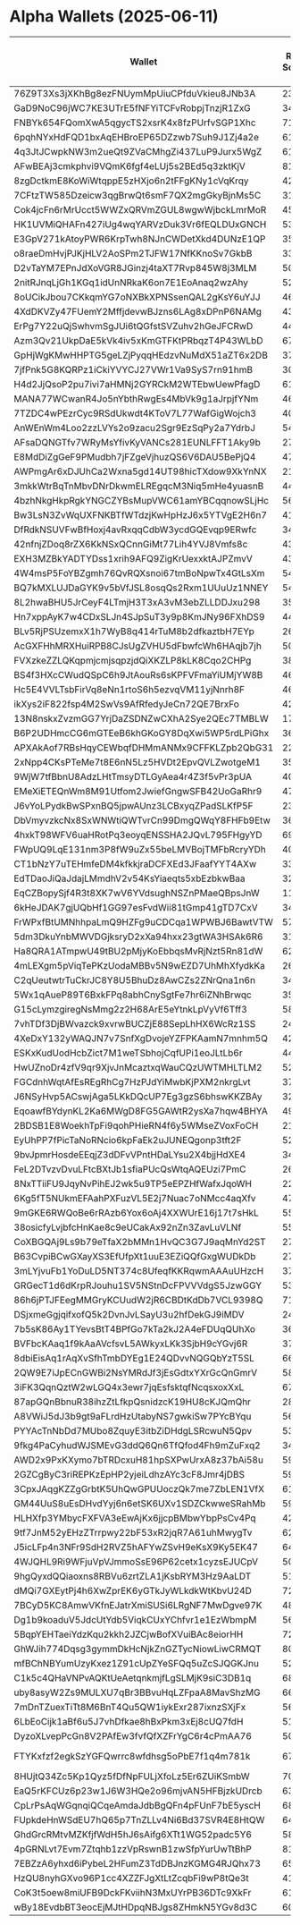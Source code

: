 # Alpha Wallets (2025-06-11)

| Wallet | Risk Score | Backtesting ROI (SOL) | Portfolio Value (USD) | SOL Balance | Farming Attempts / Total Tokens | Farming Ratio (%) | Median/Avg Risk of Last 10 Tokens | Median/Avg MC of Last 10 Tokens | Winrate (%) | ROI (%) | ROI (1D) (%) | Win Rate 1D (%) | Tokens (1D) | ROI (7D) (%) | Win Rate 7D (%) | Tokens (7D) | ROI (30D) (%) | Win Rate 30D (%) | Tokens (30D) | Realized Gains (USD) | Unrealized Gains (USD) | Median/Avg Holding Time (min) | Buy Size | Median/Avg Profit % Per Trade | Median/Avg Loss % Per Trade |
|----------|----------|----------|----------|----------|----------|----------|----------|----------|----------|----------|----------|----------|----------|----------|----------|----------|----------|----------|----------|----------|----------|----------|----------|----------|----------|
| 76Z9T3Xs3jXKhBg8ezFNUymMpUiuCPfduVkieu8JNb3A | 23.25 | 884373.80% | $230892.82 | 97.9350 | 0 / 21 | 0.00% | 2.50/4.00 | $2.36M/$14.46M | 71.43% | 62.29% | 2.99% | 66.67% | 1 | 475.83% | 75.00% | 2 | 26382.99% | 73.68% | 19 | $40078.50 | $15149.91 | 108.68/848.12 | $1893.47 | 0.87%/0.87% | -4.58%/-4.58% |
| GaD9NoC96jWC7KE3UTrE5fNFYiTCFvRobpjTnzjR1ZxG | 34.06 | 7677.17% | $12322.33 | 38.4678 | 1 / 39 | 2.56% | 5.00/3.80 | $1.72M/$3.27M | 46.15% | 27.83% | 347.46% | 62.50% | 6 | 329.02% | 50.00% | 8 | 1216.22% | 61.11% | 16 | $12960.25 | $646.12 | 158.89/8747.90 | $428.79 | 17.09%/91.95% | -55.26%/-55.60% |
| FNBYk654FQomXwA5qgycTS2xsrK4x8fzPUrfvSGP1Xhc | 71.15 | 56.09% | $4275.44 | 13.6363 | 0 / 12 | 0.00% | 5.00/5.30 | $52.66K/$286.21K | 66.67% | 63.34% | 3.33% | 100.00% | 0 | 1.21% | 42.86% | 6 | 100.00% | 66.67% | 12 | $8762.04 | $-0.00 | 80.27/1644.27 | $245.40 | -/- | -/- |
| 6pqhNYxHdFQD1bxAqEHBroEP65DZzwb7Suh9J1Zj4a2e | 61.41 | 34.64% | $92536.81 | 527.4286 | 0 / 12 | 0.00% | 5.00/5.50 | $5.96K/$82.45K | 50.00% | 12.70% | 18.21% | 40.00% | 9 | 28.49% | 45.45% | 11 | 100.00% | 50.00% | 12 | $1971.74 | $-358.46 | 10.58/37.39 | $550.99 | -/- | -/- |
| 4q3JtJCwpkNW3m2ueQt9ZVaCMhgZi437LuP9Jurx5WgZ | 61.50 | 18.92% | $25415.04 | 9.8428 | 0 / 14 | 0.00% | 4.00/2.80 | $189.60K/$2.23M | 50.00% | 59.05% | 2.67% | 100.00% | 0 | 5.32% | 62.50% | 3 | 95.74% | 60.00% | 7 | $14109.81 | $3886.08 | 10391.58/49266.01 | $316.28 | 96.75%/124.88% | -75.77%/-73.59% |
| AFwBEAj3cmkphvi9VQmK6fgf4eLUj5s2BEd5q3zktKjV | 81.83 | 17.64% | $5340.72 | 15.4817 | 1 / 15 | 6.67% | 9.00/7.29 | $5.62K/$7.55K | 80.00% | 86.57% | 0.40% | 100.00% | 2 | 1.89% | 100.00% | 4 | 100.00% | 80.00% | 15 | $1679.46 | $179.18 | 239.70/2508.86 | $115.20 | -/- | -/- |
| 8zgDctkmE8KoWiWtqppE5zHXjo6n2tFFgKNy1cVqKrqy | 42.00 | 14.78% | $42141.67 | 10.1420 | 0 / 45 | 0.00% | 0.00/1.80 | $1.10M/$6.58M | 57.78% | 55.48% | 8.28% | 85.71% | 6 | 13.61% | 88.89% | 7 | 30.18% | 76.92% | 10 | $21739.89 | $1890.17 | 6946.85/39289.70 | $402.72 | 90.35%/181.28% | -48.30%/-48.07% |
| 7CFtzTW585Dzeicw3qgBrwQt6smF7QX2mgGkyBjnMs5C | 31.47 | 13.07% | $12341.63 | 20.2145 | 1 / 33 | 3.03% | 0.00/2.40 | $6.10M/$32.73M | 57.58% | 21.44% | 0.31% | 83.33% | 2 | 10.83% | 77.78% | 2 | 44024.16% | 56.25% | 30 | $8363.49 | $434.68 | 2187.16/11270.76 | $645.06 | 127.88%/127.88% | -83.06%/-83.06% |
| Cok4jcFn6rMrUcct5WWZxQRVmZGUL8wgwWjbckLmrMoR | 45.27 | 9.77% | $37054.86 | 52.3371 | 0 / 39 | 0.00% | 4.50/4.60 | $229.57K/$730.12K | 51.28% | 26.16% | 15.65% | 40.00% | 4 | 157.79% | 52.38% | 16 | 13466.98% | 52.63% | 37 | $17890.09 | $3161.64 | 197.16/8336.00 | $666.69 | 100.31%/100.31% | -64.25%/-64.25% |
| HK1UVMiQHAFn427iUg4wqYARVzDuk3Vr6fEQLDUxGNCH | 53.45 | 9.22% | $69566.16 | 52.5360 | 1 / 62 | 1.61% | 4.00/5.00 | $171.20K/$823.77K | 54.84% | 23.71% | 3.08% | 33.33% | 6 | 13.56% | 58.33% | 13 | 378.53% | 57.14% | 49 | $24504.04 | $8107.00 | 108.00/2636.85 | $1597.93 | 57.69%/84.34% | -58.60%/-61.52% |
| E3GpV271kAtoyPWR6KrpTwh8NJnCWDetXkd4DUNzE1QP | 35.00 | 8.95% | $15615.35 | 28.2027 | 0 / 24 | 0.00% | 0.00/0.00 | $44.77M/$265.70M | 79.17% | 14.71% | 2.79% | 71.43% | 0 | 10.27% | 50.00% | 0 | 10.57% | 37.50% | 1 | $23403.57 | $7896.35 | 5731.00/41114.70 | $880.63 | 99.50%/813.47% | -8.77%/-20.79% |
| o8raeDmHvjPJKjHLV2AoSPm2TJFW17NfKKnoSv7GkbB | 33.90 | 6.79% | $32550.75 | 37.8848 | 1 / 39 | 2.56% | 0.00/1.30 | $1.05M/$1.86M | 58.97% | 52.53% | 7.25% | 41.67% | 4 | 91.21% | 73.33% | 25 | 844.96% | 60.53% | 35 | $21804.51 | $1411.45 | 2755.53/10387.34 | $216.60 | 131.49%/131.49% | -42.12%/-40.60% |
| D2vTaYM7EPnJdXoVGR8JGinzj4taXT7Rvp845W8j3MLM | 50.17 | 4.43% | $14169.87 | 41.8174 | 2 / 36 | 5.56% | 4.00/3.90 | $8.34K/$15.33K | 69.44% | 48.23% | 3.45% | 60.87% | 18 | 100.00% | 69.44% | 36 | 100.00% | 69.44% | 36 | $12537.08 | $456.98 | 74.97/980.25 | $459.29 | -/- | -/- |
| 2nitRJnqLjGh1KGq1idUnNRkaK6on7E1EoAnaq2wzAhy | 52.76 | 3.18% | $20997.82 | 74.3859 | 1 / 49 | 2.04% | 3.00/3.20 | $352.68K/$42.80M | 55.10% | 11.54% | 5.39% | 71.43% | 6 | 5.39% | 71.43% | 6 | 80128.15% | 64.29% | 9 | $3268.77 | $1604.12 | 96.04/7131.95 | $469.99 | 34.68%/48.45% | -48.77%/-43.84% |
| 8oUCikJbou7CKkqmYG7oNXBkXPNSsenQAL2gKsY6uYJJ | 46.55 | 3.07% | $9961.46 | 40.7232 | 4 / 47 | 8.51% | 4.00/4.40 | $335.68K/$454.30K | 65.96% | 5.28% | 33.64% | 66.67% | 1 | 600.56% | 75.00% | 3 | 803.50% | 57.89% | 18 | $1778.21 | $847.78 | 262.98/2270.30 | $454.38 | 24.18%/37.04% | -60.88%/-57.01% |
| 4XdDKVZy47FUemY2MffjdevwBJzns6LAg8xDPnP6NAMg | 43.61 | 2.65% | $8172.83 | 20.9636 | 1 / 33 | 3.03% | 2.50/3.50 | $876.32K/$24.52M | 45.45% | 19.31% | 15.51% | 66.67% | 3 | 130.34% | 60.00% | 4 | 6315.99% | 78.57% | 9 | $5847.91 | $1124.02 | 1726.35/25412.11 | $272.09 | 31.30%/125.92% | -49.08%/-56.66% |
| ErPg7Y22uQjSwhvmSgJUi6tQGfstSVZuhv2hGeJFCRwD | 44.00 | 1.79% | $18008.35 | 41.7499 | 0 / 15 | 0.00% | 4.00/4.10 | $1.26M/$13.70M | 80.00% | 22.24% | 30.87% | 71.43% | 4 | 222.56% | 100.00% | 7 | 3119.42% | 92.31% | 10 | $2963.55 | $1969.46 | 3269.83/41968.95 | $488.20 | 36.34%/52.42% | -92.52%/-92.52% |
| Azm3Qv21UkpDaE5kVk4iv5xKmGTFKtPRbqzT4P43WLbD | 67.50 | 1.75% | $5503.40 | 28.4319 | 0 / 14 | 0.00% | 4.00/4.50 | $4.23K/$156.90K | 64.29% | 265.23% | 4.26% | 100.00% | 1 | 4.26% | 100.00% | 1 | 13.17% | 75.00% | 3 | $4421.55 | $734.39 | 159.51/6252.83 | $131.66 | 146.70%/320.31% | -68.08%/-70.38% |
| GpHjWgKMwHHPTG5geLZjPyqqHEdzvNuMdX51aZT6x2DB | 37.14 | 1.71% | $5605.56 | 33.3041 | 0 / 35 | 0.00% | 3.50/3.70 | $2.31M/$55.07M | 74.29% | 30.89% | 3.86% | 66.67% | 1 | 22.44% | 70.00% | 7 | 100.00% | 74.29% | 35 | $4132.33 | $915.29 | 68.91/588.69 | $125.92 | -/- | -/- |
| 7jfPnk5G8KQRPz1iCkiYVYCJ27VWr1Va9SyS7rn91hmB | 30.24 | 1.41% | $21332.60 | 102.3488 | 2 / 56 | 3.57% | 0.00/0.30 | $4.61M/$69.47M | 46.43% | 12.40% | 3.75% | 66.67% | 1 | 5.41% | 66.67% | 1 | 9.53% | 70.00% | 4 | $33190.09 | $3707.16 | 183.79/44045.18 | $442.23 | 32.15%/104.36% | -24.06%/-28.93% |
| H4d2JjQsoP2pu7ivi7aHMNj2GYRCkM2WTEbwUewPfagD | 61.97 | 1.13% | $2684.39 | 10.7421 | 8 / 172 | 4.65% | 4.00/3.40 | $4.68K/$4.68K | 48.84% | 49.96% | 0.55% | 66.67% | 1 | 2.41% | 50.00% | 6 | 303.50% | 61.90% | 36 | $8708.80 | $-31.33 | 11.57/2134.81 | $77.48 | 12.84%/45.12% | -12.09%/-16.05% |
| MANA77WCwanR4Jo5nYbthRwgEs4MbVk9g1aJrpjfYNm | 46.03 | 0.96% | $4165.72 | 10.4795 | 0 / 69 | 0.00% | 4.00/3.20 | $23.66K/$430.27K | 52.17% | 18.77% | 82.00% | 71.43% | 12 | 135.78% | 64.00% | 17 | 476.67% | 52.17% | 65 | $2216.31 | $627.81 | 334.25/4704.06 | $53.21 | 68.13%/58.30% | -47.88%/-47.88% |
| 7TZDC4wPEzrCyc9RSdUkwdt4KToV7L77WafGigWojch3 | 40.67 | 0.87% | $10494.74 | 42.5708 | 0 / 20 | 0.00% | 4.00/3.60 | $454.95K/$55.13M | 45.00% | 121.48% | 1107.08% | 100.00% | 1 | 1106.60% | 66.67% | 3 | 1104.75% | 42.86% | 7 | $4877.13 | $-21.41 | 313.84/1252.16 | $116.16 | 27.53%/31.54% | -82.89%/-74.79% |
| AnWEnWm4Loo2zzLVYs2o9zacu2Sgr9EzSqPy2a7YdrbJ | 54.16 | 0.56% | $1503.86 | 6.7978 | 0 / 26 | 0.00% | 2.00/3.00 | $806.98K/$2.16M | 73.08% | 35.03% | 0.76% | 80.00% | 4 | 4.21% | 66.67% | 6 | 6.56% | 71.43% | 14 | $7466.38 | $-5.11 | 136.24/1194.54 | $608.98 | 18.08%/27.37% | -41.55%/-37.13% |
| AFsaDQNGTfv7WRyMsYfivKyVANCs281EUNLFFT1Aky9b | 27.15 | 0.04% | $4921.12 | 23.6385 | 0 / 25 | 0.00% | 0.00/1.00 | $19.43M/$838.81M | 56.00% | 23.26% | 42.85% | 75.00% | 0 | 133.57% | 57.14% | 4 | 491.03% | 75.00% | 10 | $2479.39 | $574.57 | 1214.26/24384.69 | $222.58 | 160.06%/25516.94% | -45.65%/-56.56% |
| E8MdDiZgGeF9PMudbh7jFZgeVjhuzQS6V6DAU5BePjQ4 | 47.67 | 0.01% | $23526.83 | 41.2874 | 0 / 48 | 0.00% | 4.00/3.10 | $300.75K/$1.09M | 56.25% | 12.40% | 0.60% | 50.00% | 0 | 56.65% | 66.67% | 3 | 230.05% | 68.42% | 17 | $13378.40 | $1020.18 | 2913.68/17306.34 | $689.25 | 82.01%/72.28% | -31.89%/-36.40% |
| AWPmgAr6xDJUhCa2Wxna5gd14UT98hicTXdow9XkYnNX | 21.08 | 0.00% | $746745.53 | 200.0000 | 3 / 162 | 1.85% | 0.00/1.80 | $4.81M/$196.16M | 59.26% | 29.66% | 0.24% | 65.62% | 7 | 3.20% | 73.85% | 14 | 174.45% | 58.20% | 94 | $654670.78 | $165535.73 | 7365.67/21622.68 | $2220.61 | 87.36%/498.31% | -30.20%/-36.11% |
| 3mkkWtrBqTnMbvDNrDkwmELREgqcM3Niq5mHe4yuasnB | 44.94 | 0.00% | $14680.51 | 87.7890 | 5 / 63 | 7.94% | 0.00/1.40 | $3.72M/$14.88M | 71.43% | 2371.98% | 3.23% | 100.00% | 1 | 4.89% | 100.00% | 1 | 65.66% | 62.50% | 30 | $131894.77 | $-3.76 | 13.97/1436.43 | $52.55 | 99179.35%/1022125.50% | -75.34%/-60.05% |
| 4bzhNkgHkpRgkYNGCZYBsMupVWC61amYBCqqnowSLjHc | 56.50 | 0.00% | $36475.09 | 127.4463 | 0 / 13 | 0.00% | 0.00/1.40 | $26.51K/$323.25M | 53.85% | 62.25% | 0.19% | 50.00% | 0 | 0.19% | 50.00% | 0 | 0.19% | 50.00% | 0 | $53903.94 | $9280.84 | 1266.87/27851.64 | $1577.09 | 51.14%/66.38% | -46.15%/-48.70% |
| Bw3LsN3ZvWqUXFNKBTfWTdzjKwHpHzJ6x5YTVgE2H6n7 | 41.00 | -0.07% | $73011.50 | 26.8790 | 0 / 25 | 0.00% | 0.00/2.60 | $16.43M/$644.37M | 48.00% | 34.50% | 1.40% | 100.00% | 0 | 1.43% | 100.00% | 0 | 0.74% | 46.67% | 10 | $71106.36 | $14151.56 | 13307.37/58563.19 | $2442.46 | 72.63%/130.98% | -34.24%/-37.02% |
| DfRdkNSUVFwBfHoxj4avRxqqCdbW3ycdGQEvqp9ERwfc | 34.69 | -0.15% | $5022.55 | 25.8388 | 0 / 33 | 0.00% | 0.00/1.80 | $4.64M/$19.30M | 57.58% | 20.93% | 10.80% | 71.43% | 0 | 10.80% | 71.43% | 0 | 56.11% | 50.00% | 8 | $9257.88 | $1264.00 | 15742.20/18560.49 | $281.92 | 26.59%/707.05% | -39.00%/-34.65% |
| 42nfnjZDoq8rZX6KkNSxQCnnGiMt77Lih4YVJ8Vmfs8c | 43.94 | -0.19% | $10342.58 | 20.6187 | 3 / 52 | 5.77% | 5.00/4.00 | $1.60M/$4.36M | 61.54% | 5.71% | 0.61% | 53.33% | 2 | 29.96% | 66.67% | 4 | 518.43% | 63.46% | 48 | $10168.66 | $4533.22 | 4756.47/10474.27 | $303.78 | 12.88%/12.88% | -51.09%/-63.79% |
| EXH3MZBkYADTYDss1xrih9AFQ9ZigKrUexxktAJPZmvV | 43.03 | -0.24% | $19606.14 | 69.4575 | 1 / 33 | 3.03% | 0.00/0.00 | $159.49M/$322.51M | 48.48% | 29.30% | 4.32% | 100.00% | 0 | 4.32% | 100.00% | 0 | 162.61% | 60.00% | 2 | $18087.54 | $-171.07 | 82364.21/83867.03 | $431.55 | 41.30%/290.24% | -21.11%/-38.00% |
| 4W4msP5FoYBZgmh76QvRQXsnoi67tmBoNpwTx4GtLsXm | 54.42 | -0.26% | $3582.74 | 13.1702 | 0 / 17 | 0.00% | 2.00/3.70 | $6.35K/$144.30K | 52.94% | 35.64% | 10.98% | 100.00% | 1 | 963.28% | 100.00% | 2 | 485.61% | 50.00% | 8 | $2111.13 | $-36.23 | 193.68/679.62 | $223.61 | 69.07%/77.19% | -91.79%/-76.00% |
| BQ7kMXLUJDaGYK9v5bVfJSL8osqQs2Rxm1UUuUz1NNEY | 54.75 | -0.28% | $9420.51 | 29.8876 | 0 / 15 | 0.00% | 5.00/6.10 | $407.78K/$1.26M | 53.33% | 38.71% | 2.73% | 100.00% | 0 | 30.44% | 66.67% | 2 | 341.25% | 40.00% | 10 | $2466.08 | $-21.18 | 2774.49/5328.83 | $314.16 | 37.61%/33.61% | -14.70%/-14.70% |
| 8L2hwaBHU5JrCeyF4LTmjH3T3xA3vM3ebZLLDDJxu298 | 35.00 | -0.31% | $106878.99 | 31.3129 | 0 / 14 | 0.00% | 0.00/1.00 | $1.29M/$12.21M | 50.00% | 4.34% | 100.00% | 50.00% | 14 | 100.00% | 50.00% | 14 | 100.00% | 50.00% | 14 | $1994.59 | $-107.62 | 40.61/85.28 | $963.30 | -/- | -/- |
| Hn7xppAyK7w4CDxSLJn4SJpSuT3y9p8KmJNy96FXhDS9 | 44.34 | -0.33% | $4656.15 | 27.8572 | 0 / 14 | 0.00% | 0.00/0.00 | $135.51M/$597.56M | 71.43% | 9.39% | 15.47% | 33.33% | 1 | 16.72% | 33.33% | 1 | 2896.74% | 76.92% | 11 | $6855.48 | $1346.25 | 7861.34/12697.52 | $2429.82 | 0.91%/0.91% | -6.05%/-6.05% |
| BLv5RjPSUzemxX1h7WyB8q414rTuM8b2dfkaztbH7EYp | 26.38 | -0.38% | $34633.33 | 51.8550 | 0 / 83 | 0.00% | 0.00/1.60 | $3.66M/$7.96M | 73.49% | 32.60% | 0.18% | 80.00% | 2 | 3.54% | 78.12% | 5 | 13.84% | 67.24% | 32 | $29788.58 | $8091.36 | 10916.44/26648.92 | $550.33 | 32.31%/1496.76% | -31.46%/-31.48% |
| AcGXFHhMRXHuiRPB8CJsUgZVHU5dFbwfcWh6HAqjb7jh | 50.70 | -0.42% | $7317.10 | 33.0422 | 7 / 94 | 7.45% | 2.00/2.20 | $508.56K/$7.84M | 55.32% | 11.17% | 26.36% | 71.43% | 6 | 13.60% | 57.14% | 10 | 70.59% | 57.38% | 57 | $7680.02 | $4389.30 | 173.13/2840.76 | $645.52 | 30.37%/957.29% | -12.68%/-23.16% |
| FVXzkeZZLQKqpmjcmjsqpzjdQiXKZLP8kLK8Cqo2CHPg | 38.09 | -0.42% | $5912.75 | 7.0894 | 0 / 13 | 0.00% | 0.00/1.25 | $2.58M/$87.08M | 53.85% | 42.87% | 3.80% | 85.71% | 4 | 3.55% | 75.00% | 4 | 88.52% | 88.89% | 6 | $20554.18 | $3829.49 | 8058.52/43211.89 | $480.06 | 63.01%/63.01% | -40.16%/-32.68% |
| BS4f3HXcCWudQSpC6h9JtAouRs6sKPFVFmaYiUMjYW8B | 46.01 | -0.47% | $989.13 | 5.9174 | 0 / 36 | 0.00% | 0.00/0.90 | $26.89M/$52.88M | 77.78% | 9.31% | 1.08% | 66.67% | 0 | 10.49% | 100.00% | 1 | 59.57% | 92.31% | 7 | $1470.75 | $243.93 | 11028.37/19838.51 | $61.63 | 6.99%/53.62% | -15.51%/-15.52% |
| Hc5E4VVLTsbFirVq8eNn1rtoS6h5ezvqVM11yjNnrh8F | 46.04 | -0.48% | $1571.34 | 8.4010 | 5 / 52 | 9.62% | 2.00/2.70 | $2.37M/$5.53M | 69.23% | 3.22% | 3.30% | 80.00% | 2 | 52.24% | 88.57% | 6 | 97505.17% | 69.23% | 45 | $1283.26 | $143.43 | 17369.60/19354.91 | $32.11 | 4.13%/4.49% | -14.88%/-14.88% |
| ikXys2iF822fsp4M2SwVs9AfRfedyJeCn72QE7BrxFo | 42.00 | -0.51% | $34850.75 | 73.2084 | 0 / 20 | 0.00% | 2.00/2.90 | $9.55M/$156.51M | 45.00% | 434.90% | 2.95% | 33.33% | 1 | 2.55% | 50.00% | 3 | 132.54% | 46.15% | 11 | $334461.35 | $13059.68 | 13481.48/35707.02 | $1242.13 | 31.68%/670.23% | -30.63%/-38.51% |
| 13N8nskxZvzmGG7YrjDaZSDNZwCXhA2Sye2QEc7TMBLW | 17.36 | -0.53% | $180436.02 | 862.1221 | 1 / 155 | 0.65% | 0.00/0.00 | $31.24M/$362.08M | 65.16% | 26.61% | 3.94% | 50.00% | 0 | 10.79% | 71.43% | 0 | 28.17% | 76.60% | 14 | $252793.30 | $70714.06 | 4342.08/40387.60 | $828.56 | 33.13%/112.54% | -17.87%/-31.90% |
| B6P2UDHmcCG6mGTEeB6khGKoGY8DqXwi5WP5rdLPiGhx | 36.50 | -0.58% | $17703.19 | 29.0074 | 0 / 30 | 0.00% | 0.00/0.90 | $1.09M/$1.76M | 63.33% | 10.69% | 8.51% | 62.50% | 8 | 51.11% | 62.50% | 8 | 64.44% | 66.67% | 11 | $17888.98 | $2663.07 | 11809.01/33087.43 | $1560.02 | 32.52%/64.63% | -6.56%/-12.00% |
| APXAkAof7RBsHqyCEWbqfDHMmANMx9CFFKLZpb2QbG31 | 22.90 | -0.59% | $8096.64 | 33.4487 | 0 / 13 | 0.00% | 0.00/0.30 | $22.37M/$30.27M | 84.62% | 8.28% | 80.37% | 87.50% | 3 | 131.86% | 88.89% | 4 | 100.00% | 84.62% | 13 | $4476.38 | $2308.30 | 692.56/5967.57 | $519.77 | -/- | -/- |
| 2xNpp4CKsPTeMe7t8E6nN5Lz5HVDt2EpvQVLZwotgeM1 | 35.69 | -0.60% | $3117.69 | 5.9700 | 8 / 112 | 7.14% | 0.00/2.40 | $1.65M/$6.53M | 48.21% | 18.51% | 7.44% | 100.00% | 1 | 20.03% | 66.67% | 11 | 53.85% | 57.69% | 41 | $4342.14 | $198.77 | 168.64/9628.98 | $32.39 | 21.78%/41.92% | -26.95%/-38.11% |
| 9WjW7tfBbnU8AdzLHtTmsyDTLGyAea4r4Z3f5vPr3pUA | 40.75 | -0.60% | $9356.12 | 27.5099 | 0 / 14 | 0.00% | 0.00/0.80 | $26.90M/$50.83M | 57.14% | 7.24% | 23.00% | 50.00% | 3 | 9.18% | 44.44% | 6 | 100.00% | 57.14% | 14 | $8767.66 | $796.52 | 3946.65/6474.61 | $1097.86 | -/- | -/- |
| EMeXiETEQnWm8M91Utfom2JwiefGngwSFB42UoGaRhr9 | 47.69 | -0.60% | $1728.41 | 10.3458 | 0 / 31 | 0.00% | 6.00/4.60 | $2.65M/$6.77M | 51.61% | 3.57% | 2.12% | 66.67% | 4 | 43.77% | 57.89% | 12 | 100.00% | 51.61% | 31 | $2549.42 | $-6.13 | 19.21/4151.15 | $1070.27 | -/- | -/- |
| J6vYoLPydkBwSPxnBQ5jpwAUnz3LCBxyqZPadSLKfP5F | 23.09 | -0.66% | $3913.64 | 7.4086 | 0 / 56 | 0.00% | 2.00/4.00 | $2.71M/$29.22M | 50.00% | 10.93% | 11.45% | 50.00% | 0 | 89.94% | 70.00% | 2 | 872.15% | 59.09% | 41 | $3418.90 | $477.40 | 448.34/6357.73 | $20.28 | 10.74%/21.02% | -35.84%/-39.04% |
| DbVmyvzkcNx8SxWNWtiQWTvrCn99DmgQWqY8FHFb9Etw | 36.63 | -0.66% | $6700.38 | 39.3708 | 1 / 15 | 6.67% | 2.00/2.70 | $3.37M/$25.63M | 60.00% | 10.08% | 1474.96% | 71.43% | 7 | 7335.73% | 66.67% | 12 | 100.00% | 60.00% | 15 | $3052.05 | $0.00 | 25.18/211.16 | $1042.26 | -/- | -/- |
| 4hxkT98WFV6uaHRotPq3eoyqENSSHA2JQvL795FHgyYD | 69.39 | -0.67% | $2066.13 | 6.8987 | 3 / 49 | 6.12% | 4.00/4.40 | $4.63K/$4.62K | 55.10% | 65.94% | 1.89% | 83.33% | 6 | 1.89% | 83.33% | 6 | 5.47% | 83.33% | 10 | $6316.06 | $41.68 | 46309.68/49362.53 | $131.02 | 31.78%/187.00% | -26.64%/-29.19% |
| FWpUQ9LqE131nm3P8fW9uZx55beLMVBojTMFbRcryYDh | 40.35 | -0.78% | $30158.28 | 75.1714 | 1 / 23 | 4.35% | 2.00/3.30 | $2.97M/$6.45M | 65.22% | 14.68% | 12.51% | 75.00% | 0 | 11.45% | 60.00% | 1 | 44.64% | 53.85% | 7 | $16330.20 | $3.81 | 107437.54/78016.53 | $127.98 | 11.24%/19.02% | -6.38%/-5.97% |
| CT1bNzY7uTEHmfeDM4kfkkjraDCFXEd3JFaafYYT4AXw | 33.77 | -0.83% | $6225.93 | 32.5599 | 3 / 80 | 3.75% | 0.00/1.50 | $8.81M/$15.68M | 56.25% | 0.81% | 0.02% | 54.55% | 0 | 20.86% | 68.75% | 5 | 272.09% | 68.97% | 15 | $4729.60 | $-83.72 | 5421.32/15037.56 | $313.35 | 1.47%/2.46% | -2.69%/-11.55% |
| EdTDaoJiQaJdajLMmdhV2v54KsYiaeqts5xbEzbkwBaa | 32.42 | -0.88% | $4582.56 | 6.5998 | 0 / 90 | 0.00% | 0.00/0.50 | $1.30M/$3.78M | 48.89% | 31.35% | 5.09% | 75.00% | 2 | 328.39% | 90.91% | 8 | 546.47% | 79.07% | 42 | $1525.40 | $472.02 | 16796.74/92956.90 | $40.93 | 26.12%/88.09% | -66.12%/-60.30% |
| EqCZBopySjf4R3t8XK7wV6YVdsughNSZnPMaeQBpsJnW | 11.01 | -0.89% | $11941.05 | 16.6815 | 3 / 97 | 3.09% | 0.00/1.90 | $2.11M/$9.43M | 65.98% | 7.05% | 1.90% | 71.43% | 2 | 122.30% | 80.43% | 26 | 100.00% | 65.98% | 97 | $10975.43 | $333.47 | 382.73/4000.51 | $601.38 | -/- | -/- |
| 6kHeJDAK7gjUQbHf1GG97esFvdWii81tGmp41gTD7CxV | 34.43 | -0.90% | $27158.50 | 67.2293 | 0 / 106 | 0.00% | 0.00/2.30 | $1.85M/$11.67M | 59.43% | 9.28% | 5.69% | 57.14% | 0 | 1.52% | 42.86% | 1 | 14.74% | 50.00% | 2 | $27918.14 | $4013.85 | 5294.69/37139.33 | $247.02 | 18.76%/33.76% | -17.22%/-27.32% |
| FrWPxfBtUMNhhpaLmQ9HZFg9uCDCqa1WPWBJ6BawtVTW | 57.76 | -0.92% | $2486.00 | 9.9186 | 0 / 12 | 0.00% | 4.50/4.50 | $13.07K/$690.46K | 75.00% | 71.70% | 134.67% | 80.00% | 5 | 148.89% | 85.71% | 7 | 100.00% | 75.00% | 12 | $2603.04 | $4.86 | 73.42/134.46 | $237.83 | -/- | -/- |
| 5dm3DkuYnbMWVDGjksryD2xXa94hxx23gtWA3HSAk6R6 | 31.75 | -1.02% | $1189.89 | 7.1130 | 5 / 63 | 7.94% | 0.00/0.60 | $9.30M/$16.32M | 79.37% | 26.37% | 5.66% | 66.67% | 4 | 54.82% | 75.00% | 19 | 155.44% | 84.62% | 22 | $38659.52 | $-17.33 | 516.36/7336.85 | $554.51 | 21.15%/104.21% | -1.56%/-3.08% |
| Ha8QRA1ATmpwU49tBU2pMjyKoEbbqsMvRjNzt5Rn81dW | 62.55 | -1.02% | $2451.92 | 12.2051 | 0 / 16 | 0.00% | 1.00/3.00 | $733.63K/$1.40M | 68.75% | 9.94% | 1.55% | 100.00% | 0 | 6.50% | 100.00% | 0 | 155.00% | 66.67% | 8 | $4648.10 | $1122.04 | 963.64/5971.58 | $356.25 | 5.30%/8.43% | -2.85%/-6.20% |
| 4mLEXgm5pViqTePKzUodaMBBv5N9wEZD7UhMhXfydkKa | 26.17 | -1.11% | $14889.59 | 8.2401 | 13 / 141 | 9.22% | 0.00/1.40 | $21.33M/$185.68M | 62.41% | 6.65% | 0.46% | 55.56% | 2 | 2.32% | 72.73% | 3 | 45.03% | 62.96% | 43 | $131342.96 | $1980.79 | 92.03/6539.54 | $621.47 | 21.94%/266.97% | -21.15%/-28.53% |
| C2qUeutwtrTuCkrJC8Y8U5BhuDz8AwCZs2ZNrQna1n6n | 34.36 | -1.22% | $4389.93 | 23.4757 | 1 / 32 | 3.12% | 0.00/1.00 | $10.63M/$36.83M | 46.88% | 4.18% | 1201.82% | 40.00% | 22 | 100.00% | 46.88% | 32 | 100.00% | 46.88% | 32 | $3885.05 | $0.00 | 55.14/377.80 | $1436.24 | -/- | -/- |
| 5Wx1qAueP89T6BxkFPq8abhCnySgtFe7hr6iZNhBrwqc | 35.11 | -1.29% | $91092.11 | 8.6942 | 11 / 276 | 3.99% | 3.00/3.20 | $558.40K/$12.01M | 55.80% | 50.36% | 15.28% | 73.68% | 12 | 20.05% | 71.88% | 17 | 23.95% | 60.36% | 91 | $50000.13 | $6602.01 | 432.59/7848.91 | $252.50 | 35.98%/185.69% | -45.15%/-49.32% |
| G15cLymzgiregNsMmg2z2H68ArE5eYtnkLpVyVf6Tff3 | 58.02 | -1.32% | $16172.93 | 63.9963 | 5 / 61 | 8.20% | 4.00/2.80 | $51.56K/$582.71K | 45.90% | 37.52% | 304.59% | 54.17% | 22 | 100.00% | 45.90% | 61 | 100.00% | 45.90% | 61 | $6803.13 | $2515.81 | 14.36/261.21 | $260.13 | -/- | -/- |
| 7vhTDf3DjBWvazck9xvrwBUCZjE88SepLhHX6WcRz1SS | 24.33 | -1.36% | $39715.60 | 237.5995 | 0 / 24 | 0.00% | 0.00/0.50 | $15.73M/$30.77M | 58.33% | 3.77% | 175.37% | 46.67% | 12 | 100.00% | 58.33% | 24 | 100.00% | 58.33% | 24 | $10985.65 | $1.58 | 27.45/440.75 | $6737.44 | -/- | -/- |
| 4XeDxY132yWAQJN7v7SnfXgDvojeYZFPKAamN7mnhm5Q | 42.88 | -1.42% | $29417.90 | 52.3140 | 1 / 17 | 5.88% | 4.00/3.50 | $670.29K/$6.71M | 64.71% | 36.23% | 72.24% | 100.00% | 0 | 233.14% | 75.00% | 6 | 1488.18% | 68.75% | 15 | $48880.00 | $2147.20 | 315.83/6114.52 | $752.14 | -/- | -28.04%/-28.04% |
| ESKxKudUodHcbZict7M1weTSbhojCqfUPi1eoJLtLb6r | 44.64 | -1.46% | $1356.14 | 5.8693 | 0 / 50 | 0.00% | 0.00/0.50 | $21.35M/$1.41B | 64.00% | 8.56% | 7.46% | 100.00% | 0 | 10.63% | 100.00% | 1 | 16.66% | 75.00% | 1 | $8828.88 | $767.73 | 31.87/19314.53 | $389.13 | 6.76%/13.36% | -4.32%/-17.32% |
| HwUZnoDr4zfV9qr9XjvJnMcaztxqWauCQzUWTMHLTLM2 | 52.66 | -1.59% | $1094.06 | 6.5461 | 0 / 23 | 0.00% | 3.50/3.70 | $3.37M/$32.01M | 78.26% | 17.88% | 3.02% | 100.00% | 1 | 3.02% | 100.00% | 1 | 996.83% | 70.59% | 15 | $12335.97 | $755.10 | 793.01/1213.59 | $1566.65 | 23.50%/25.22% | -50.55%/-50.55% |
| FGCdnhWqtAfEsREgRhCg7HzPJdYiMwbKjPXM2nkrgLvt | 37.83 | -1.75% | $8109.55 | 33.2153 | 1 / 228 | 0.44% | 2.50/2.50 | $116.65K/$1.27M | 45.61% | 22.06% | 3.62% | 33.33% | 6 | 28.81% | 56.25% | 25 | 387.48% | 51.43% | 63 | $15610.54 | $910.25 | 468.01/5493.74 | $132.97 | 11.18%/50.79% | -19.62%/-24.37% |
| J6NSyHvp5ACswjAga5LKkDQcUP7Eg3gzS6bhswKKZBAy | 32.93 | -1.78% | $3753.90 | 15.0254 | 6 / 64 | 9.38% | 0.00/1.10 | $19.32M/$24.51M | 57.81% | 1.05% | 26.46% | 66.67% | 5 | 233.99% | 60.98% | 29 | 100.00% | 57.81% | 64 | $1683.38 | $73.38 | 79.76/2016.30 | $960.08 | -/- | -/- |
| EqoawfBYdynKL2Ka6MWgD8FG5GAWtR2ysXa7hqw4BHYA | 49.14 | -1.79% | $863.19 | 5.0003 | 0 / 34 | 0.00% | 0.00/0.00 | $26.89M/$55.66M | 67.65% | 5.33% | 1.32% | 80.00% | 2 | 1.95% | 100.00% | 2 | 37.87% | 91.67% | 8 | $1646.28 | $-6.10 | 5733.89/10975.39 | $88.77 | 4.81%/10.64% | -4.95%/-12.10% |
| 2BDSB1E8WoekhTpFi9qohPHieRN4f6y5WMseZVoxFoCH | 21.35 | -1.84% | $6559.65 | 18.5478 | 10 / 335 | 2.99% | 0.00/1.90 | $9.30M/$19.03M | 56.12% | 1.52% | 7.25% | 77.14% | 5 | 43.47% | 65.38% | 33 | 1133.04% | 60.23% | 162 | $3956.07 | $1515.07 | 2854.56/13827.89 | $127.13 | 2.71%/4.98% | -4.42%/-8.90% |
| EyUhPP7fPicTaNoRNcio6kpFaEk2uJUNEQgonp3tft2F | 52.41 | -2.01% | $20167.48 | 13.8398 | 33 / 418 | 7.89% | 4.00/2.70 | $96.77K/$1.85M | 57.18% | 15.20% | 0.20% | 67.86% | 1 | 0.67% | 77.42% | 7 | 5.14% | 76.52% | 24 | $43450.20 | $-18.96 | 5587.89/40572.49 | $76.22 | 14.25%/32.15% | -12.39%/-16.10% |
| 9bvJpmrHosdeEEqjZ3dDFvVPntHDaLYsu2X4bjjHdXE4 | 34.00 | -2.07% | $14771.75 | 22.7418 | 0 / 14 | 0.00% | 2.00/3.00 | $1.52M/$1.25B | 57.14% | 62.42% | 2.99% | 75.00% | 0 | 23.14% | 80.00% | 3 | 67.20% | 100.00% | 3 | $18339.96 | $1623.01 | 502.79/9128.81 | $217.69 | 110.42%/208.43% | -6.04%/-21.36% |
| FeL2DTvzvDvuLFtcBXtJb1sfiaPUcQsWtqAQEUzi7PmC | 26.83 | -2.10% | $3805.79 | 22.7714 | 0 / 12 | 0.00% | 0.00/1.00 | $67.05M/$297.86M | 75.00% | 14.45% | 9.87% | 100.00% | 0 | 224.17% | 81.82% | 7 | 100.00% | 75.00% | 12 | $12300.98 | $-26.52 | 1755.35/6235.45 | $632.03 | -/- | -/- |
| 8NxTTiiFU9JqyNvPihEJ2wk5u9TP5eEPZHfWafxJqoWH | 22.34 | -2.32% | $4655.17 | 17.9479 | 0 / 315 | 0.00% | 0.00/1.90 | $3.39M/$10.76M | 59.68% | 2.27% | 1.56% | 60.00% | 3 | 1.56% | 60.00% | 3 | 183.31% | 63.16% | 111 | $2102.92 | $72.21 | 337.27/7835.13 | $90.58 | 2.80%/5.09% | -3.69%/-5.79% |
| 6Kg5fT5NUkmEFAahPXFuzVL5E2j7Nuac7oNMcc4aqXfv | 47.90 | -2.33% | $4328.97 | 17.0774 | 0 / 52 | 0.00% | 4.00/5.00 | $175.31K/$384.92K | 53.85% | 27.23% | 15.30% | 54.55% | 11 | 100.00% | 53.85% | 52 | 100.00% | 53.85% | 52 | $1580.50 | $166.79 | 221.56/799.42 | $63.99 | -/- | -/- |
| 9mGKE6RWQoBe6rRAzb6Yox6oAj4XXWUrE16j17t7sHkL | 55.28 | -2.40% | $3808.26 | 16.2647 | 2 / 121 | 1.65% | 7.50/5.50 | $22.04K/$1.96M | 57.02% | 10.22% | 4.70% | 66.67% | 1 | 21.00% | 74.07% | 20 | 101.61% | 65.52% | 53 | $2649.39 | $119.06 | 29.91/3960.07 | $109.65 | 17.59%/37.75% | -29.28%/-35.26% |
| 38osicfyLvjbfcHnKae8c9eUCakAx92nZn3ZavLuVLNf | 55.25 | -2.43% | $2369.33 | 12.1799 | 0 / 13 | 0.00% | 4.00/4.50 | $5.47K/$12.16K | 76.92% | 83.12% | 207.29% | 77.78% | 9 | 100.00% | 76.92% | 13 | 100.00% | 76.92% | 13 | $2332.05 | $98.21 | 52.56/212.29 | $146.88 | -/- | -/- |
| CoXBGQAj9Ls9b79eTfaX2bMMn1HvQC3G7J9aqMnYd2ST | 27.43 | -2.48% | $18721.46 | 71.7709 | 1 / 28 | 3.57% | 0.00/1.60 | $3.14M/$114.26M | 60.71% | 3.22% | 100.00% | 60.71% | 28 | 100.00% | 60.71% | 28 | 100.00% | 60.71% | 28 | $2567.04 | $-45.51 | 12.43/19.92 | $2264.89 | -/- | -/- |
| B63CvpiBCwGXayXS3EfUfpXt1uuE3EZiQQfGxgWUDkDb | 27.04 | -2.49% | $4956.63 | 10.0137 | 5 / 167 | 2.99% | 0.00/0.70 | $22.58M/$29.68M | 55.09% | 4.52% | 1.30% | 52.94% | 2 | 2.12% | 50.00% | 2 | 22.64% | 65.31% | 30 | $60154.70 | $2637.71 | 668.23/15231.57 | $457.94 | 11.53%/109.46% | -23.21%/-33.58% |
| 3mLYjvuFb1YoDuLD5NT374c8UfeqfKKRqwmAAAuUHzcH | 37.78 | -2.50% | $1219.21 | 7.2909 | 0 / 36 | 0.00% | 0.00/2.40 | $4.89M/$16.38M | 77.78% | 47.62% | 2.43% | 100.00% | 2 | 29.34% | 100.00% | 7 | 1995.89% | 75.76% | 33 | $15761.14 | $597.34 | 130.19/3087.50 | $555.61 | 32.47%/127.61% | -/- |
| GRGecT1d6dKrpRJouhu1SV5NStnDcFPVVVdgS5JzwGGY | 53.50 | -2.53% | $1396.84 | 8.3568 | 6 / 250 | 2.40% | 3.00/2.40 | $713.13K/$60.91M | 48.00% | 6.35% | 7.86% | 100.00% | 2 | 20.69% | 100.00% | 3 | 21.76% | 63.64% | 9 | $4557.99 | $397.66 | 27.01/3111.56 | $62.48 | 18.68%/31.52% | -24.98%/-32.24% |
| 86h6jPTJFEegMMGryKCUudW2jR6CBDtKdDb7VCL9398Q | 71.64 | -3.48% | $1612.08 | 7.6215 | 4 / 41 | 9.76% | 5.00/4.70 | $29.14K/$301.74K | 63.41% | 52.45% | 26.09% | 66.67% | 1 | 28.28% | 50.00% | 3 | 15.49% | 27.27% | 10 | $7983.68 | $67.08 | 407.51/3056.90 | $140.01 | 59.70%/193.07% | -32.10%/-36.37% |
| DSjxmeGgjqifxofQ5k2DvnJvLSayU3u2hfDekGJ9iMDV | 24.50 | -3.79% | $9523.73 | 21.1421 | 1 / 35 | 2.86% | 0.00/0.00 | $5.49M/$17.89M | 57.14% | 7.77% | 58.95% | 57.14% | 14 | 101.64% | 56.67% | 25 | 100.00% | 57.14% | 35 | $1024.68 | $286.82 | 1057.27/3695.75 | $140.03 | -/- | -/- |
| 7b5sK86Ay1TYevsBtT4BPfGo7kTa2kJ2A4eFDUqQUhXo | 36.02 | -4.10% | $5072.30 | 6.0262 | 0 / 101 | 0.00% | 0.00/1.80 | $101.37K/$524.77K | 50.50% | 6.52% | 38.16% | 64.71% | 12 | 159.91% | 64.52% | 18 | 1223.30% | 53.09% | 74 | $2739.49 | $101.05 | 489.02/4525.18 | $196.82 | 15.74%/18.65% | -6.22%/-9.20% |
| BVFbcKAaq1f9kAaAVcfsvL5AWkyxLKk3SjbH9cYGvj6R | 37.00 | -4.14% | $78377.31 | 137.2715 | 0 / 35 | 0.00% | 0.00/0.50 | $25.80M/$205.55M | 45.71% | 6.88% | 1.69% | 66.67% | 1 | 4.17% | 50.00% | 2 | 53.68% | 58.33% | 5 | $23480.77 | $-59.27 | 32062.98/55735.60 | $1453.82 | 62.22%/337.50% | -59.59%/-56.22% |
| 8dbiEisAq1rAqXvSfhTmbDYEg1E24QDvvNQGQbYzT5SL | 66.75 | -4.43% | $6947.06 | 38.1929 | 7 / 70 | 10.00% | 4.00/4.60 | $6.15K/$28.97K | 50.00% | 27.94% | 0.26% | 44.44% | 8 | 26.99% | 51.52% | 33 | 100.00% | 50.00% | 70 | $6856.04 | $-38.66 | 14.63/410.15 | $312.06 | -/- | -/- |
| 2QW9E7iJpECnGWBi2NsYMRdJf3jEsGdtxYXrGcQnGmrV | 58.76 | -4.47% | $14680.34 | 34.2538 | 35 / 391 | 8.95% | 4.00/3.90 | $16.63K/$60.10K | 50.13% | 29.19% | 0.69% | 50.00% | 9 | 6.64% | 50.94% | 50 | 747.03% | 50.40% | 373 | $100884.76 | $977.57 | 17.21/466.08 | $710.05 | 83.59%/528.82% | -40.84%/-42.75% |
| 3iFK3QqnQztW2wLGQ4x3ewr7jqEsfsktqfNcqsxoxXxL | 67.57 | -4.62% | $2942.06 | 6.9865 | 5 / 54 | 9.26% | 5.50/6.50 | $54.72K/$92.06K | 48.15% | 16.22% | 0.96% | 53.33% | 10 | 1389.02% | 50.00% | 50 | 100.00% | 48.15% | 54 | $1925.08 | $209.16 | 39.99/904.53 | $100.95 | -/- | -/- |
| 87apGQnBbnuR38ihzZtLfkpQsnidzcK19HU8cKJQmQhr | 28.14 | -4.79% | $24064.41 | 23.8547 | 7 / 168 | 4.17% | 0.50/2.50 | $538.55K/$13.62M | 59.52% | 8.47% | 8.44% | 69.23% | 13 | 34.07% | 78.87% | 44 | 395.20% | 58.28% | 142 | $8850.68 | $1414.21 | 493.33/6288.19 | $156.46 | 43.44%/92.48% | -7.19%/-19.92% |
| A8VWiJ5dJ3b9gt9aFLrdHzUtabyNS7gwkiSw7PYcBYqu | 56.68 | -4.84% | $2693.15 | 11.6210 | 0 / 23 | 0.00% | 4.00/4.30 | $89.17K/$2.69M | 52.17% | 6.65% | 10.60% | 50.00% | 1 | 584.64% | 63.16% | 17 | 100.00% | 52.17% | 23 | $1034.80 | $332.05 | 33.62/1450.94 | $323.84 | -/- | -/- |
| PYYAcTnNbDd7MUbo8ZquyE3itbZiDHdgLSRcwuN5Qpv | 53.57 | -4.85% | $3140.03 | 18.4044 | 7 / 76 | 9.21% | 0.00/2.10 | $1.69M/$8.74M | 55.26% | 6.74% | 2.45% | 42.86% | 1 | 2.29% | 27.27% | 4 | 9.32% | 38.10% | 13 | $88776.53 | $935.24 | 1316.44/33997.02 | $629.58 | 24.14%/80.79% | -5.54%/-11.57% |
| 9fkg4PaCyhudWJSMEvG3ddQ6Qn6TfQfod4Fh9mZuFxq2 | 34.94 | -4.85% | $1735.29 | 8.0087 | 4 / 101 | 3.96% | 2.00/2.80 | $1.70M/$4.83M | 57.43% | 22.34% | 0.81% | 50.00% | 1 | 28.07% | 71.43% | 4 | 53.91% | 55.26% | 34 | $2646.93 | $153.32 | 174.74/3160.54 | $93.26 | 17.18%/3110.57% | -40.59%/-44.83% |
| AWD2x9PxKXymo7bTRDcxuH81hpSXPwUrxA8z37bAi58u | 59.95 | -5.08% | $6897.64 | 39.3970 | 1 / 54 | 1.85% | 4.00/5.50 | $4.73K/$8.22K | 50.00% | 35.93% | 2.22% | 50.00% | 8 | 26.50% | 50.00% | 26 | 100.00% | 50.00% | 54 | $8591.69 | $145.87 | 15.81/36.48 | $304.53 | -/- | -/- |
| 2GZCgByC3riREPKzEpHP2yjeiLdhzAYc3cF8Jmr4jDBS | 59.61 | -5.61% | $3308.68 | 18.0224 | 3 / 48 | 6.25% | 4.00/4.70 | $4.98K/$16.36K | 66.67% | 150.62% | 1.82% | 100.00% | 2 | 241.25% | 66.67% | 12 | 993.69% | 73.91% | 21 | $5111.46 | $73.82 | 22.55/2838.19 | $58.03 | 62.30%/119.88% | -35.28%/-40.86% |
| 3CpxJAqgKZZgGrbtK5UhQwGPUUoczQk7me7ZbLEN1VfX | 61.82 | -6.14% | $5302.11 | 25.3179 | 1 / 17 | 5.88% | 4.00/4.00 | $22.77K/$106.76K | 58.82% | 6.21% | 837.89% | 57.14% | 6 | 100.00% | 58.82% | 17 | 100.00% | 58.82% | 17 | $1202.40 | $77.79 | 13.00/57.75 | $855.31 | -/- | -/- |
| GM44UuS8uEsDHvdYyj6n6etSK6UXv1SDZCkwweSRahMb | 59.34 | -6.54% | $12681.64 | 29.1035 | 2 / 58 | 3.45% | 10.00/10.00 | $34.32K/$34.32K | 48.28% | 2.78% | 157.51% | 80.00% | 11 | 9110.24% | 60.53% | 47 | 100.00% | 60.87% | 58 | $4534.05 | $2635.56 | 7.84/16.48 | $2151.22 | -/- | -/- |
| HLHXfp3YMbycFXFVA3eEwAjKx6jjcpBMbwYbpPsCv4Pq | 42.30 | -6.69% | $1358.23 | 7.7245 | 1 / 56 | 1.79% | 0.00/2.60 | $919.85K/$2.48M | 48.21% | 16.94% | 873.63% | 66.67% | 5 | 778.90% | 40.62% | 28 | 100.00% | 48.21% | 56 | $2366.99 | $-17.07 | 179.09/986.75 | $89.30 | -/- | -/- |
| 9tf7JnM52yEHzZTrrpwy22bF53xR2jqR7A61uhMwygTv | 62.70 | -6.76% | $1151.96 | 6.0931 | 5 / 149 | 3.36% | 4.00/3.80 | $38.51K/$60.09K | 54.36% | 43.13% | 2.34% | 57.14% | 5 | 6.09% | 31.43% | 33 | 100.00% | 54.36% | 149 | $1452.26 | $26.07 | 60.95/317.02 | $22.09 | -/- | -/- |
| J5icLFp4n3NFr9SdH2RVZ5hAFYwZSvH9eKsX9Ky5EK47 | 64.24 | -6.93% | $2228.95 | 6.9676 | 23 / 338 | 6.80% | 6.00/5.80 | $5.86K/$8.95K | 47.63% | 75.27% | 0.57% | 100.00% | 4 | 0.24% | 66.67% | 8 | 0.76% | 76.92% | 9 | $13102.69 | $99.28 | 14.60/1453.26 | $36.24 | 49.24%/73.14% | -41.39%/-41.28% |
| 4WJQHL9Ri9WFjuVpVJmmoSsE96P62cetx1cyzsEJUCpV | 50.80 | -7.18% | $17335.15 | 100.5491 | 23 / 292 | 7.88% | 3.50/2.90 | $19.42K/$61.88K | 45.21% | 8.37% | 1.86% | 50.00% | 19 | 47.05% | 51.61% | 61 | 100.00% | 45.21% | 292 | $11460.27 | $4113.38 | 14.01/151.79 | $533.14 | -/- | -/- |
| 9hgQyxdQQiaoxns8RBVu6zrtZLA1jKsbRYM3Hz9AaLDT | 51.05 | -7.25% | $3308.89 | 7.3868 | 1 / 120 | 0.83% | 4.00/4.40 | $4.92K/$5.94K | 47.50% | 13.71% | 31.68% | 100.00% | 0 | 43.60% | 52.38% | 17 | 480.09% | 44.94% | 74 | $1325.33 | $131.20 | 1973.85/3991.36 | $80.35 | 4.52%/35.32% | -9.15%/-14.86% |
| dMQi7GXEytPj4h6XwZprEK6yGTkJyWLkdkWtKbvU24D | 72.39 | -7.32% | $1499.41 | 8.9707 | 3 / 30 | 10.00% | 4.00/4.60 | $4.67K/$4.60K | 46.67% | 34.27% | 0.30% | 100.00% | 1 | 52.10% | 55.56% | 9 | 100.00% | 46.67% | 30 | $1277.73 | $-0.00 | 9.65/13.51 | $115.21 | -/- | -/- |
| 7BCyD5KC8AmwVKfnEJatrXmiSUSi6LRgNF7MwDgve97K | 48.64 | -8.13% | $3276.57 | 19.3806 | 0 / 27 | 0.00% | 6.50/7.00 | $910.21K/$1.35M | 55.56% | 25.66% | 142.25% | 100.00% | 1 | 184.79% | 66.67% | 3 | 13870.67% | 57.69% | 26 | $6963.38 | $191.68 | 89.88/2556.02 | $513.46 | -/- | -13.66%/-13.66% |
| Dg1b9koaduV5JdcUtYdb5ViqkCUxYChfvr1e1EzWbmpM | 56.22 | -8.30% | $4741.76 | 12.4738 | 2 / 76 | 2.63% | 4.00/2.80 | $56.23K/$72.97K | 57.89% | 36.01% | 16.14% | 100.00% | 12 | 28.06% | 73.33% | 29 | 100.00% | 57.89% | 76 | $8834.84 | $2695.93 | 34.11/1076.12 | $348.63 | -/- | -/- |
| 5BqpYEHTaeiYdzKqu2kkh2JZCjwBofXVuiBAc8eiorHH | 72.12 | -8.83% | $1093.30 | 6.4939 | 1 / 14 | 7.14% | 7.00/6.00 | $962.04/$1.78K | 57.14% | 42.44% | 75.55% | 66.67% | 3 | 100.00% | 57.14% | 14 | 100.00% | 57.14% | 14 | $1485.23 | $-0.00 | 32.83/271.43 | $77.86 | -/- | -/- |
| GhWJih774Dqsg3gymmDkHcNjkZnGZTycNiowLiwCRMQT | 80.79 | -9.03% | $1815.97 | 10.8650 | 3 / 37 | 8.11% | 3.00/3.00 | $4.71K/$6.39K | 81.08% | 33.59% | 7.31% | 100.00% | 2 | 9.20% | 100.00% | 3 | 2513.47% | 78.79% | 33 | $2617.07 | $0.00 | 11.33/75.77 | $189.94 | 12.69%/18.46% | -/- |
| mfBChNBYumUzyKxez1Z91cUpZYeSFQq5uZcSJQGKJnu | 52.60 | -9.18% | $3811.31 | 5.9752 | 2 / 107 | 1.87% | 4.50/4.60 | $12.20K/$96.97K | 55.14% | 10.66% | 29.33% | 88.89% | 4 | 100.92% | 51.06% | 36 | 220.83% | 50.53% | 81 | $3672.92 | $957.24 | 1584.09/6668.80 | $201.83 | 12.03%/59.66% | -19.58%/-17.37% |
| C1k5c4QHaVNPvAQKtUeAetqnkmjfLgSLMjK9siC3DB1q | 68.20 | -9.25% | $1795.62 | 10.7398 | 0 / 21 | 0.00% | 2.00/3.20 | $12.13K/$154.04K | 76.19% | 29.57% | 2.49% | 100.00% | 1 | 4.34% | 100.00% | 2 | 42.84% | 100.00% | 4 | $5023.91 | $0.00 | 324.02/609.70 | $360.82 | 37.48%/58.47% | -25.65%/-42.90% |
| uby8asyW2Zs9MULXU7qBr3BBvuHqLZFpaA8MavShzMG | 66.10 | -9.51% | $3361.49 | 20.1002 | 6 / 66 | 9.09% | 4.00/4.10 | $7.52K/$22.04K | 48.48% | 3.91% | 8.06% | 50.00% | 4 | 55.66% | 53.12% | 32 | 100.00% | 48.48% | 66 | $1404.13 | $28.08 | 5.07/54.98 | $323.97 | -/- | -/- |
| 7mDnTZuexTiTt8M6BnT4Qu5QW1iykExr287ixnzSXjFx | 56.21 | -9.71% | $1597.71 | 9.5559 | 2 / 93 | 2.15% | 3.00/3.80 | $4.67K/$4.57K | 64.52% | 18.44% | 5.42% | 100.00% | 2 | 36.47% | 69.23% | 26 | 100.00% | 64.52% | 93 | $2398.98 | $0.00 | 12.22/14.04 | $118.78 | -/- | -/- |
| 6LbEoCijk1aBf6u5J7vhDfkae8hBxPkm3xEj8cUQ7fdH | 51.40 | -9.80% | $1598.66 | 8.5936 | 0 / 21 | 0.00% | 4.00/4.60 | $4.78K/$35.95K | 66.67% | 49.87% | 4.44% | 66.67% | 0 | 1272.44% | 75.00% | 11 | 100.00% | 66.67% | 21 | $1408.83 | $-17.95 | 381.82/1490.05 | $100.11 | -/- | -/- |
| DyzoXLvepPcGn8V2PAfEw3fvfQfXZFrYgC6r4cPmAA76 | 50.61 | -10.56% | $7441.55 | 7.0920 | 6 / 108 | 5.56% | 4.00/3.60 | $5.43K/$85.87K | 50.93% | 22.07% | 1.80% | 66.67% | 2 | 32.06% | 75.00% | 8 | 116.58% | 70.27% | 36 | $2722.16 | $-55.94 | 841.90/6994.93 | $96.70 | 61.79%/97.23% | -15.86%/-33.20% |
| FTYKxfzf2egkSzYGFQwrrc8wfdhsg5oPbE7f1q4m781k | 67.76 | -10.58% | $3437.43 | 20.5697 | 35 / 1095 | 3.20% | 10.00/10.00 | $0.00/$0.00 | 52.88% | 27.40% | 7.32% | 84.21% | 9 | 8.05% | 88.33% | 49 | 16.71% | 84.81% | 274 | $305552.69 | $60.97 | 10.18/18.98 | $255.47 | 43.08%/72.82% | -9.50%/-18.43% |
| 8HUjtQ34Zc5Kp1Qyz5fDfNpFULjXfoLz5Er6ZUiKSmbW | 70.74 | -10.71% | $1051.29 | 6.2902 | 5 / 58 | 8.62% | 1.00/2.20 | $3.97K/$12.86K | 48.28% | 26.49% | 0.97% | 57.14% | 6 | 7.81% | 66.67% | 18 | 98.99% | 57.14% | 34 | $24595.83 | $-0.67 | 11.53/265.02 | $411.23 | 38.85%/41.36% | -41.91%/-44.06% |
| EaQ5rKFCUz6p23w1J6W3HQe2o96mjvAN5HFBjzkUDrcb | 63.02 | -11.54% | $4267.22 | 25.5311 | 4 / 69 | 5.80% | 10.00/10.00 | $0.00/$0.00 | 63.77% | 1.97% | 271.41% | 82.61% | 19 | 1009.16% | 77.55% | 55 | 100.00% | 75.86% | 69 | $5453.03 | $0.00 | 5.42/14.50 | $1884.19 | -/- | -/- |
| CpLrPsAqWGqnqiQCqeAmdaJdbBgQFn4pFUnF7bE5yscH | 68.20 | -11.58% | $1493.25 | 7.3346 | 7 / 75 | 9.33% | 10.00/10.00 | $0.00/$0.00 | 73.33% | 1.25% | 193.75% | 90.48% | 20 | 113.85% | 78.18% | 58 | 100.00% | 78.57% | 75 | $1754.85 | $8.17 | 1.94/12.38 | $592.29 | -/- | -/- |
| FUpkdeHnWSdEU7hQ65p7TnZLLv4Ni6Bd37SVR4E8HtQW | 64.83 | -11.63% | $1806.66 | 5.7125 | 27 / 869 | 3.11% | 10.00/10.00 | $29.98K/$29.98K | 47.53% | 21.60% | 0.14% | 66.67% | 8 | 0.70% | 77.36% | 46 | 3.04% | 73.94% | 224 | $500410.69 | $34.81 | 14.80/31.57 | $590.40 | 33.46%/54.17% | -9.31%/-22.44% |
| GhdGrcRMtvMZKfjfWdH5hJ6sAifg6XTt1WG52padc5Y6 | 58.20 | -12.07% | $6262.75 | 36.5061 | 6 / 75 | 8.00% | 4.50/4.60 | $6.52K/$9.99K | 57.33% | 36.92% | 21.20% | 62.50% | 7 | 186.60% | 56.45% | 62 | 100.00% | 57.33% | 75 | $6291.08 | $-91.81 | 24.28/126.56 | $198.65 | -/- | -/- |
| 4pGRNLvt7Evm7Ztqhb1zzVpRswnB1zwSfpYurUwTtBhP | 81.21 | -12.26% | $2741.89 | 12.2089 | 5 / 54 | 9.26% | 4.50/4.80 | $6.27K/$120.92K | 50.00% | 28.12% | 12.66% | 60.00% | 5 | 8.65% | 35.29% | 16 | 100.00% | 50.00% | 54 | $4226.52 | $307.98 | 36.17/481.47 | $218.57 | -/- | -/- |
| 7EBZzA6yhxd6iPybeL2HFumZ3TdDBJnzKGMG4RJQhx73 | 65.98 | -12.42% | $1799.67 | 8.4141 | 3 / 32 | 9.38% | 4.00/4.30 | $4.74K/$5.09K | 59.38% | 23.67% | 96.83% | 66.67% | 6 | 2686.10% | 62.96% | 27 | 100.00% | 59.38% | 32 | $1351.70 | $173.01 | 8.85/91.16 | $144.13 | -/- | -/- |
| HzQU8nyhGXvo96P1cc4XZZFJgXtLtZcqbFi9wP8tQe3t | 41.20 | -12.95% | $82821.84 | 48.5780 | 2 / 115 | 1.74% | 4.50/3.50 | $1.30M/$72.06M | 53.04% | 60.74% | 1.27% | 80.00% | 2 | 3.16% | 71.43% | 10 | 3.47% | 57.14% | 17 | $2769952.89 | $70333.09 | 1457.32/19025.62 | $9396.50 | 76.34%/748.03% | -28.70%/-37.28% |
| CoK3t5oew8miUFB9DckFKviihN3MxUYrPB36DTc9XkFr | 61.68 | -13.08% | $1024.94 | 6.1411 | 2 / 31 | 6.45% | 3.50/4.30 | $4.80K/$5.02K | 61.29% | 19.06% | 6.18% | 75.00% | 2 | 83.21% | 75.00% | 7 | 100.00% | 61.29% | 31 | $1289.10 | $-0.00 | 20.63/567.54 | $175.25 | -/- | -/- |
| wBy18EvdbBT3eocEjMJtHDpqNBJgs8ZHmkN5YGv8d3C | 60.92 | -17.01% | $2079.52 | 12.4419 | 0 / 20 | 0.00% | 4.00/4.00 | $4.75K/$6.08K | 50.00% | 18.80% | 673.26% | 54.55% | 11 | 100.00% | 50.00% | 20 | 100.00% | 50.00% | 20 | $1039.12 | $0.00 | 10.29/158.05 | $143.73 | -/- | -/- |
